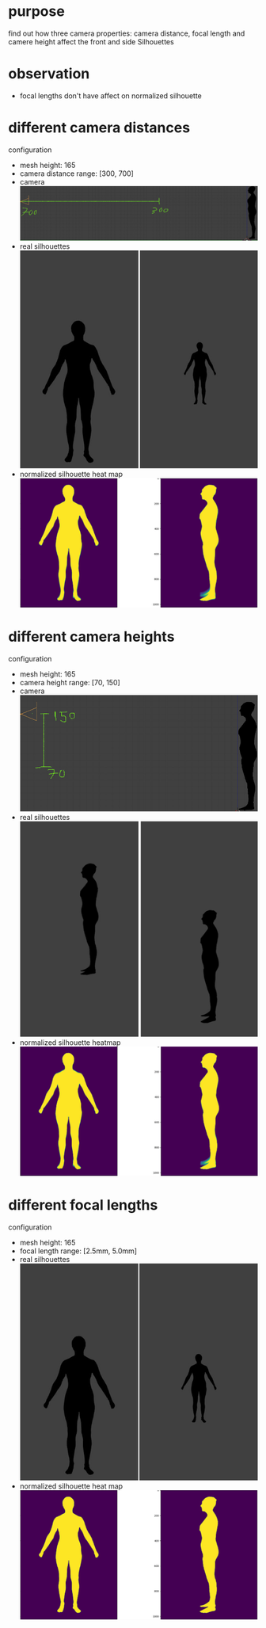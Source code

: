 # purpose
find out how three camera properties: camera distance, focal length and camere height affect the front and side Silhouettes

# observation
- focal lengths don't have affect on normalized silhouette

# different camera distances
configuration
 - mesh height: 165
 - camera distance range: [300, 700]
 - camera
 ![](./images/cam_dif_distance.jpg)
 - real silhouettes
 ![](./images/cam_dif_distance_sil.jpg)
 - normalized silhouette heat map
 ![](./images/cam_dif_distance_sil_normalized.jpg)

# different camera heights
configuration
  - mesh height: 165
  - camera height range: [70, 150]
  - camera
  ![](./images/cam_dif_height.jpg)
  - real silhouettes
  ![](./images/cam_dif_height_sil.jpg)
  - normalized silhouette heatmap
  ![](./images/cam_dif_height_sil_normalized.jpg)

# different focal lengths
configuration
  - mesh height: 165
  - focal length range: [2.5mm, 5.0mm]
  - real silhouettes
  ![](./images/cam_dif_focal_len_sil.jpg)
  - normalized silhouette heat map
  ![](./images/cam_dif_focal_len_sil_normalized.jpg)
